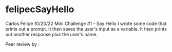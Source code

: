 # felipecSayHello
Carlos Felipe 
10/20/22
Mini Challenge #1 - Say Hello
I wrote some code that prints out a prompt.
It then saves the user's input as a variable.
It then prints out another response plus the user's name.

Peer review by : 
